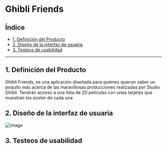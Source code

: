 # Ghibli Friends

## Índice

* [1. Definición del Producto](#1-definición-del-producto)
* [2. Diseño de la interfaz de usuaria](#2-resumen-del-proyecto)
* [3. Testeos de usabilidad](#3-Testeos-de-usabilidad)


***

## 1. Definición del Producto
Ghibli Friends, es una aplicación diseñada para quienes quieran saber un poquito más acerca de las maravillosas producciones realizadas por Studio Ghibli. 
Tendrán acceso a una lista de 20 peliculas con unas tarjetas que muestran los poster de cada una 



## 2. Diseño de la interfaz de usuaria
![image](https://github.com/Carolinava21/DEV011-data-lovers-DL12/assets/142191821/de3b6406-7fe7-48d5-810e-47246155a561)


## 3. Testeos de usabilidad


